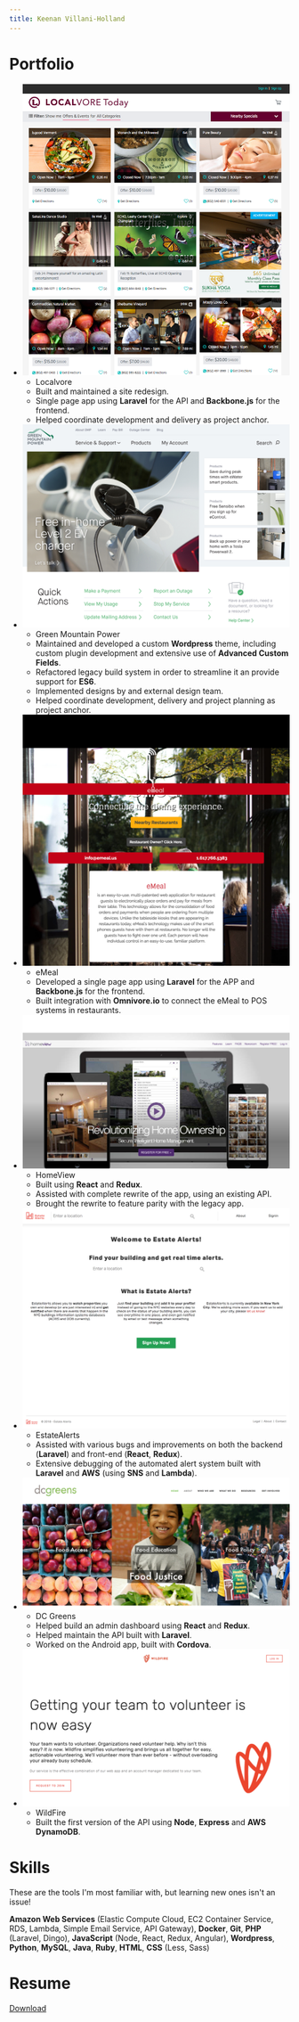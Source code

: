 ```yaml
---
title: Keenan Villani-Holland
---
```


# Portfolio
- ![Localvore](assets/images/localvore.png)
  - Localvore  
  - Built and maintained a site redesign.
  - Single page app using **Laravel** for the API and **Backbone.js** for the frontend.
  - Helped coordinate development and delivery as project anchor.
- ![Green Mountain Power](assets/images/gmp.jpg)
  - Green Mountain Power
  - Maintained and developed a custom **Wordpress** theme, including custom plugin development
   and extensive use of **Advanced Custom Fields**.
  - Refactored legacy build system in order to streamline it an provide support for **ES6**.
  - Implemented designs by and external design team.
  - Helped coordinate development, delivery and project planning as project anchor.
- ![eMeal](assets/images/emeal.jpg)
  - eMeal
  - Developed a single page app using **Laravel** for the APP and **Backbone.js** for the frontend.
  - Built integration with **Omnivore.io** to connect the eMeal to POS systems in restaurants.
- ![HomeView](assets/images/homeview.jpg)
  - HomeView
  - Built using **React** and **Redux**.
  - Assisted with complete rewrite of the app, using an existing API.
  - Brought the rewrite to feature parity with the legacy app.
- ![EstateAlerts](assets/images/ea.png)
  - EstateAlerts
  - Assisted with various bugs and improvements on both the backend (**Laravel**) and front-end (**React**, **Redux**).
  - Extensive debugging of the automated alert system built with **Laravel** and **AWS** (using **SNS** and **Lambda**).
- ![DC Greens](assets/images/dcg.jpg  )
  - DC Greens
  - Helped build an admin dashboard using **React** and **Redux**.
  - Helped maintain the API built with **Laravel**.
  - Worked on the Android app, built with **Cordova**.
- ![Wildfire](assets/images/wf.png)
  - WildFire
  - Built the first version of the API using **Node**, **Express** and **AWS DynamoDB**.

# Skills
These are the tools I'm most familiar with, but learning new ones isn't an issue!

**Amazon Web Services** (Elastic Compute Cloud, EC2 Container Service, RDS, Lambda, Simple Email Service, API Gateway), **Docker**, **Git**, **PHP** (Laravel, Dingo), **JavaScript** (Node, React, Redux, Angular), **Wordpress**, **Python**, **MySQL**, **Java**, **Ruby**, **HTML**, **CSS** (Less, Sass)

# Resume
[Download](assets/downloads/KeenanVillaniHolland.pdf)
